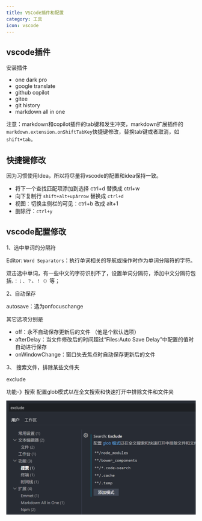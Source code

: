 ```yaml
---
title: VSCode插件和配置
category: 工具
icon: vscode
---
```


## vscode插件

安装插件

- one dark pro
- google translate
- github copilot
- gitee
- git history
- markdown all in one

注意：markdown和copilot插件的tab键和发生冲突，markdown扩展插件的`markdown.extension.onShiftTabKey`快捷键修改，替换tab键或者取消，如`shift+tab`。

## 快捷键修改

因为习惯使用Idea，所以将尽量将vscode的配置和idea保持一致。

- 将下一个查找匹配项添加到选择 ctrl+d 替换成 ctrl+w
- 向下复制行 `shift+alt+upArrow` 替换成 `ctrl+d`
- 视图：切换主侧栏的可见：ctrl+b 改成 alt+1
- 删除行：`ctrl+y`

## vscode配置修改
 
1、选中单词的分隔符

Editor: `Word Separators`：执行单词相关的导航或操作时作为单词分隔符的字符。

双击选中单词，有一些中文的字符识别不了，设置单词分隔符，添加中文分隔符包括`，：；、？。！（）`等；

2、自动保存

autosave：选为onfocuschange

其它选项分别是

- off：永不自动保存更新后的文件 （他是个默认选项）
- afterDelay：当文件修改后的时间超过“Files:Auto Save Delay”中配置的值时自动进行保存
- onWindowChange：窗口失去焦点时自动保存更新后的文件

3、 搜索文件，排除某些文件夹

exclude

功能-》搜索 配置glob模式以在全文搜索和快速打开中排除文件和文件夹

![排除某些文件夹](./assets/vscode-plugins-and-configuration-1650151717352.png)  

